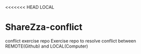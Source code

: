 <<<<<<< HEAD
LOCAL
# ShareZza-conflict
conflict exercise repo
Exercise repo to resolve conflict between REMOTE(Github) and LOCAL(Computer)
